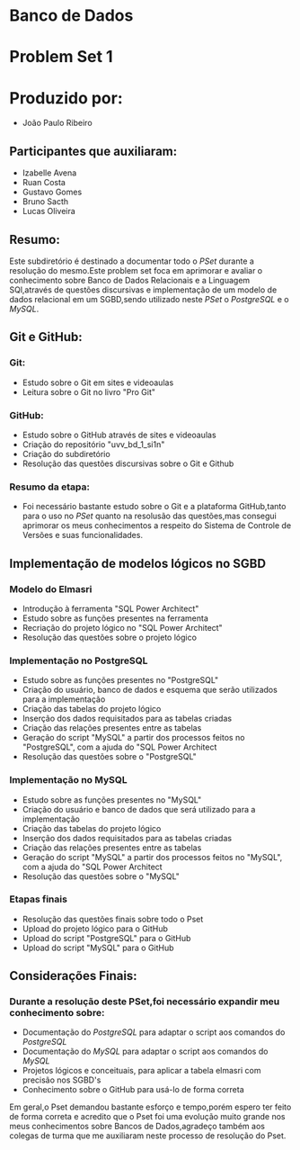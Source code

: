 # Banco de Dados

# Problem Set 1

# Produzido por:
* João Paulo Ribeiro

## Participantes que auxiliaram:
* Izabelle Avena
* Ruan Costa
* Gustavo Gomes
* Bruno Sacth
* Lucas Oliveira

## Resumo:
 Este subdiretório é destinado a documentar todo o _PSet_ durante a resolução do mesmo.Este problem set foca em aprimorar e avaliar o conhecimento sobre Banco de Dados Relacionais e a Linguagem SQl,através de questões discursivas e implementação de um modelo de dados relacional em um SGBD,sendo utilizado neste _PSet_ o _PostgreSQL_ e o _MySQL_.
 
 ## Git e GitHub:
 
 ### Git:
 * Estudo sobre o Git em sites e videoaulas
 * Leitura sobre o Git no livro "Pro Git"

### GitHub:
* Estudo sobre o GitHub através de sites e videoaulas
* Criação do repositório "uvv_bd_1_si1n"
* Criação do subdiretório 
* Resolução das questões discursivas sobre o Git e Github

### Resumo da etapa:
* Foi necessário bastante estudo sobre o Git e a plataforma GitHub,tanto para o uso no _PSet_ quanto na resolusão das questões,mas consegui aprimorar os meus conhecimentos a respeito do Sistema de Controle de Versões e suas funcionalidades.

## Implementação de modelos lógicos no SGBD

### Modelo do Elmasri

* Introdução à ferramenta "SQL Power Architect"
* Estudo sobre as funções presentes na ferramenta
* Recriação do projeto lógico no "SQL Power Architect"
* Resolução das questões sobre o projeto lógico

### Implementação no PostgreSQL

* Estudo sobre as funções presentes no "PostgreSQL"
* Criação do usuário, banco de dados e esquema que serão utilizados para a implementação
* Criação das tabelas do projeto lógico
* Inserção dos dados requisitados para as tabelas criadas
* Criação das relações presentes entre as tabelas
* Geração do script "MySQL" a partir dos processos feitos no "PostgreSQL", com a ajuda do "SQL Power Architect
* Resolução das questões sobre o "PostgreSQL"

### Implementação no MySQL

* Estudo sobre as funções presentes no "MySQL"
* Criação do usuário e banco de dados que será utilizado para a implementação
* Criação das tabelas do projeto lógico
* Inserção dos dados requisitados para as tabelas criadas
* Criação das relações presentes entre as tabelas
* Geração do script "MySQL" a partir dos processos feitos no "MySQL", com a ajuda do "SQL Power Architect
* Resolução das questões sobre o "MySQL"

### Etapas finais
* Resolução das questões finais sobre todo o Pset
* Upload do projeto lógico para o GitHub
* Upload do script "PostgreSQL" para o GitHub
* Upload do script "MySQL" para o GitHub

## Considerações Finais:
### Durante a resolução deste PSet,foi necessário expandir meu conhecimento sobre:
* Documentação do _PostgreSQL_ para adaptar o script aos comandos do _PostgreSQL_
* Documentação do _MySQL_ para adaptar o script aos comandos do _MySQL_
* Projetos lógicos e conceituais, para aplicar a tabela elmasri com precisão nos SGBD's
* Conhecimento sobre o GitHub para usá-lo de forma correta

 Em geral,o Pset demandou bastante esforço e tempo,porém espero ter feito de forma correta e acredito que o Pset foi uma evolução muito grande nos meus conhecimentos sobre Bancos de Dados,agradeço também aos colegas de turma que me auxiliaram neste processo de resolução do Pset.
